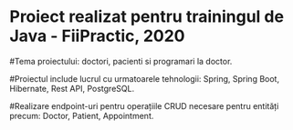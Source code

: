 # Proiect realizat pentru trainingul de Java - FiiPractic, 2020

#Tema proiectului: doctori, pacienti si programari la doctor.

#Proiectul include lucrul cu urmatoarele tehnologii: Spring, Spring Boot, Hibernate, Rest API, PostgreSQL.

#Realizare endpoint-uri pentru operațiile CRUD necesare pentru entități precum: Doctor, Patient, Appointment.
